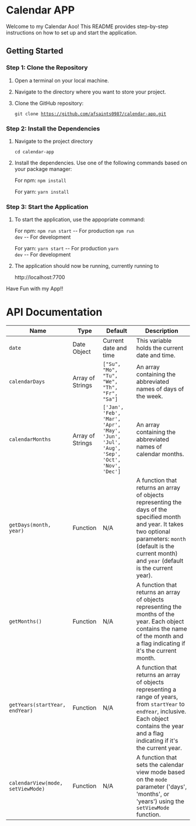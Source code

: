# Calendar APP

Welcome to my Calendar Aoo! This README provides step-by-step instructions on how to set up and start the application.

## Getting Started

### Step 1: Clone the Repository

1. Open a terminal on your local machine.

2. Navigate to the directory where you want to store your project.

3. Clone the GitHub repository:

   <code>git clone https://github.com/afsaints0987/calendar-app.git</code>

### Step 2: Install the Dependencies

1. Navigate to the project directory

    <code>cd calendar-app</code>

2. Install the dependencies. Use one of the following commands based on your package manager:

    For npm:
    <code>npm install</code>

    For yarn:
    <code>yarn install</code>

### Step 3: Start the Application

1. To start the application, use the appopriate command:

    For npm:
    <code>npm run start</code> -- For production
    <code>npm run dev</code> -- For development

    For yarn:
    <code>yarn start</code> -- For production
    <code>yarn dev</code> -- For development

2. The application should now be running, currently running to 

    http://localhost:7700



Have Fun with my App!!



# API Documentation

| **Name**         | **Type**         | **Default**                                       | **Description**                                                                                                         |
|------------------|------------------|---------------------------------------------------|---------------------------------------------------------------------------------------------------------------------------|
| `date`           | Date Object      | Current date and time                            | This variable holds the current date and time.                                                                           |
| `calendarDays`   | Array of Strings | `["Su", "Mo", "Tu", "We", "Th", "Fr", "Sa"]`    | An array containing the abbreviated names of days of the week.                                                            |
| `calendarMonths` | Array of Strings | `['Jan', 'Feb', 'Mar', 'Apr', 'May', 'Jun', 'Jul', 'Aug', 'Sep', 'Oct', 'Nov', 'Dec']` | An array containing the abbreviated names of calendar months.                                                      |
| `getDays(month, year)` | Function  | N/A                                               | A function that returns an array of objects representing the days of the specified month and year. It takes two optional parameters: `month` (default is the current month) and `year` (default is the current year). |
| `getMonths()`    | Function         | N/A                                               | A function that returns an array of objects representing the months of the year. Each object contains the name of the month and a flag indicating if it's the current month.      |
| `getYears(startYear, endYear)` | Function | N/A                                        | A function that returns an array of objects representing a range of years, from `startYear` to `endYear`, inclusive. Each object contains the year and a flag indicating if it's the current year.                 |
| `calendarView(mode, setViewMode)` | Function | N/A                                   | A function that sets the calendar view mode based on the `mode` parameter ('days', 'months', or 'years') using the `setViewMode` function.                                  |

